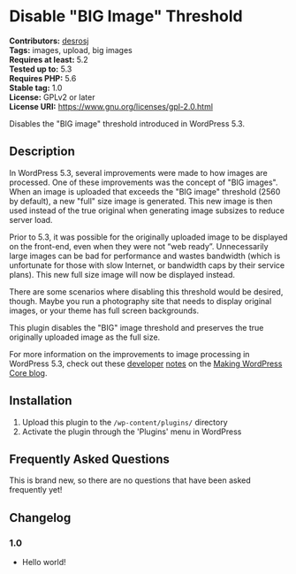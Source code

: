 # Disable "BIG Image" Threshold #
**Contributors:** [desrosj](https://profiles.wordpress.org/desrosj)  
**Tags:** images, upload, big images  
**Requires at least:** 5.2  
**Tested up to:** 5.3  
**Requires PHP:** 5.6  
**Stable tag:** 1.0  
**License:** GPLv2 or later  
**License URI:** https://www.gnu.org/licenses/gpl-2.0.html  

Disables the "BIG image" threshold introduced in WordPress 5.3.

## Description ##

In WordPress 5.3, several improvements were made to how images are processed. One of these improvements was the concept of "BIG images". When an image is uploaded that exceeds the "BIG image" threshold (2560 by default), a new "full" size image is generated. This new image is then used instead of the true original when generating image subsizes to reduce server load.

Prior to 5.3, it was possible for the originally uploaded image to be displayed on the front-end, even when they were not “web ready”. Unnecessarily large images can be bad for performance and wastes bandwidth (which is unfortunate for those with slow Internet, or bandwidth caps by their service plans). This new full size image will now be displayed instead.

There are some scenarios where disabling this threshold would be desired, though. Maybe you run a photography site that
needs to display original images, or your theme has full screen backgrounds.

This plugin disables the "BIG" image threshold and preserves the true originally uploaded image as the full size.

For more information on the improvements to image processing in WordPress 5.3, check out these [developer](https://make.wordpress.org/core/2019/10/09/introducing-handling-of-big-images-in-wordpress-5-3/) [notes](https://make.wordpress.org/core/2019/10/11/updates-to-image-processing-in-wordpress-5-3/) on the [Making WordPress Core blog](https://make.wordpress.org/core/).

## Installation ##

1. Upload this plugin to the `/wp-content/plugins/` directory
1. Activate the plugin through the 'Plugins' menu in WordPress

## Frequently Asked Questions ##

This is brand new, so there are no questions that have been asked frequently yet!

## Changelog ##

### 1.0 ###
* Hello world!
